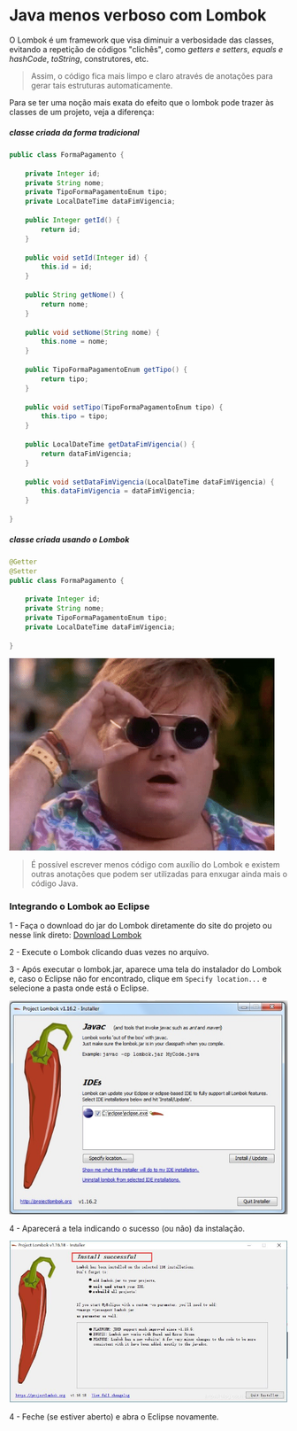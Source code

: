 # Java menos verboso com Lombok

O Lombok é um framework que visa diminuir a verbosidade das classes, evitando a repetição de códigos "clichês", como _getters e setters_, _equals e hashCode_, _toString_, construtores, etc.

> Assim, o código fica mais limpo e claro através de anotações para gerar tais estruturas automaticamente.

Para se ter uma noção mais exata do efeito que o lombok pode trazer às classes de um projeto, veja a diferença:

##### classe criada da forma tradicional

```java
public class FormaPagamento {
    
    private Integer id;
    private String nome;
    private TipoFormaPagamentoEnum tipo;
    private LocalDateTime dataFimVigencia;

    public Integer getId() {
    	return id;
    }

    public void setId(Integer id) {
    	this.id = id;
    }

    public String getNome() {
    	return nome;
    }

    public void setNome(String nome) {
    	this.nome = nome;
    }

    public TipoFormaPagamentoEnum getTipo() {
    	return tipo;
    }

    public void setTipo(TipoFormaPagamentoEnum tipo) {
    	this.tipo = tipo;
    }

    public LocalDateTime getDataFimVigencia() {
    	return dataFimVigencia;
    }

    public void setDataFimVigencia(LocalDateTime dataFimVigencia) {
    	this.dataFimVigencia = dataFimVigencia;
    }
    
}
```

##### classe criada usando o Lombok

```java
@Getter
@Setter
public class FormaPagamento {

    private Integer id;
    private String nome;
    private TipoFormaPagamentoEnum tipo;
    private LocalDateTime dataFimVigencia;

}
```

![Oh my god {w=62}](imagens/004-projeto-lombok/oh-my-god.gif)

> É possível escrever menos código com auxílio do Lombok e existem outras anotações que podem ser utilizadas para enxugar ainda mais o código Java.


### Integrando o Lombok ao Eclipse

1 - Faça o download do jar do Lombok diretamente do site do projeto ou nesse link direto: [Download Lombok](https://projectlombok.org/downloads/lombok.jar)

2 - Execute o Lombok clicando duas vezes no arquivo.

3 - Após executar o lombok.jar, aparece uma tela do instalador do Lombok e, caso o Eclipse não for encontrado, clique em `Specify location...` e selecione a pasta onde está o Eclipse.

![Lombok {w=62}](imagens/004-projeto-lombok/lombok-plugin.jpg)

4 - Aparecerá a tela indicando o sucesso (ou não) da instalação.

![Lombok Sucesso {w=62}](imagens/004-projeto-lombok/lombok-success.jpeg)

4 - Feche (se estiver aberto) e abra o Eclipse novamente.
